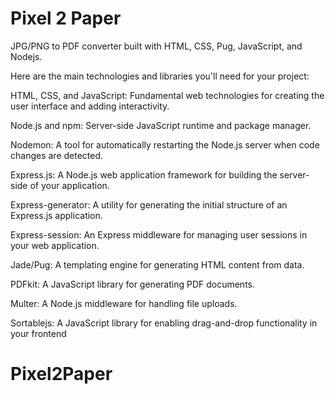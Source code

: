 # Pixel 2 Paper
JPG/PNG to PDF converter built with HTML, CSS, Pug, JavaScript, and Nodejs.

Here are the main technologies and libraries you'll need for your project:

HTML, CSS, and JavaScript: Fundamental web technologies for creating the user interface and adding interactivity.

Node.js and npm: Server-side JavaScript runtime and package manager.

Nodemon: A tool for automatically restarting the Node.js server when code changes are detected.

Express.js: A Node.js web application framework for building the server-side of your application.

Express-generator: A utility for generating the initial structure of an Express.js application.

Express-session: An Express middleware for managing user sessions in your web application.

Jade/Pug: A templating engine for generating HTML content from data.

PDFkit: A JavaScript library for generating PDF documents.

Multer: A Node.js middleware for handling file uploads.

Sortablejs: A JavaScript library for enabling drag-and-drop functionality in your frontend


# Pixel2Paper
